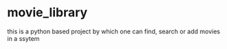 # movie_library
this is a python based project by which one can find, search or add movies in a ssytem

